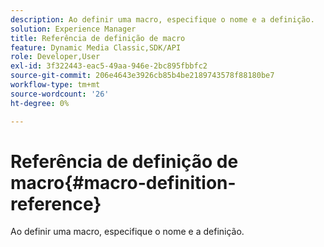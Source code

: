 ```yaml
---
description: Ao definir uma macro, especifique o nome e a definição.
solution: Experience Manager
title: Referência de definição de macro
feature: Dynamic Media Classic,SDK/API
role: Developer,User
exl-id: 3f322443-eac5-49aa-946e-2bc895fbbfc2
source-git-commit: 206e4643e3926cb85b4be2189743578f88180be7
workflow-type: tm+mt
source-wordcount: '26'
ht-degree: 0%

---
```


# Referência de definição de macro{#macro-definition-reference}

Ao definir uma macro, especifique o nome e a definição.
